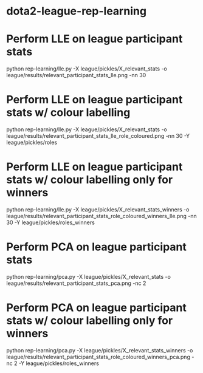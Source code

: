 # dota2-league-rep-learning

# Perform LLE on league participant stats
python rep-learning/lle.py -X league/pickles/X_relevant_stats -o league/results/relevant_participant_stats_lle.png -nn 30

# Perform LLE on league participant stats w/ colour labelling
python rep-learning/lle.py -X league/pickles/X_relevant_stats -o league/results/relevant_participant_stats_lle_role_coloured.png -nn 30 -Y league/pickles/roles

# Perform LLE on league participant stats w/ colour labelling only for winners
python rep-learning/lle.py -X league/pickles/X_relevant_stats_winners -o league/results/relevant_participant_stats_role_coloured_winners_lle.png -nn 30 -Y league/pickles/roles_winners

# Perform PCA on league participant stats
python rep-learning/pca.py -X league/pickles/X_relevant_stats -o league/results/relevant_participant_stats_pca.png -nc 2

# Perform PCA on league participant stats w/ colour labelling only for winners
python rep-learning/pca.py -X league/pickles/X_relevant_stats_winners -o league/results/relevant_participant_stats_role_coloured_winners_pca.png -nc 2 -Y league/pickles/roles_winners
